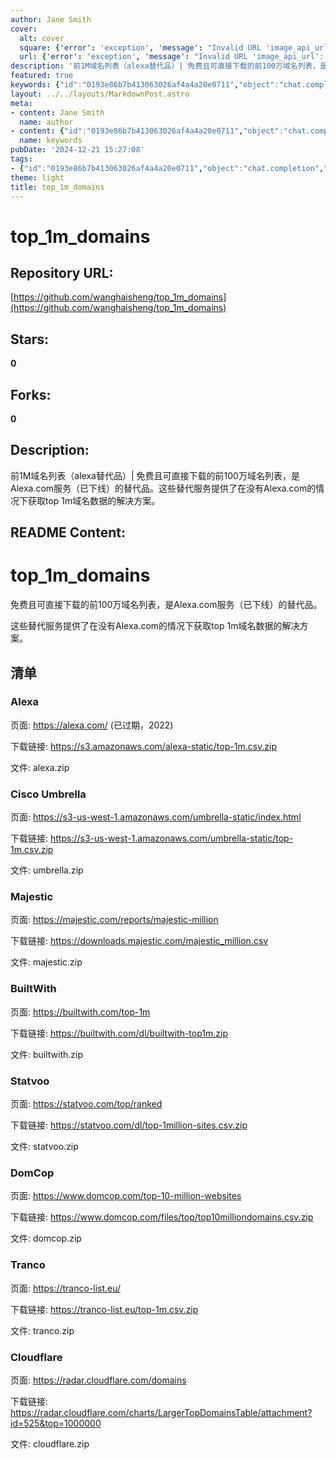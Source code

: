 ```yaml
---
author: Jane Smith
cover:
  alt: cover
  square: {'error': 'exception', 'message': "Invalid URL 'image_api_url': No scheme supplied. Perhaps you meant https://image_api_url?"}
  url: {'error': 'exception', 'message': "Invalid URL 'image_api_url': No scheme supplied. Perhaps you meant https://image_api_url?"}
description: '前1M域名列表（alexa替代品）| 免费且可直接下载的前100万域名列表，是Alexa.com服务（已下线）的替代品。这些替代服务提供了在没有Alexa.com的情况下获取top 1m域名数据的解决方案。'
featured: true
keywords: {"id":"0193e86b7b413063026af4a4a20e0711","object":"chat.completion","created":1734771178,"model":"Qwen/Qwen2.5-7B-Instruct","choices":[{"index":0,"message":{"role":"assistant","content":"基于给出的文本内容，可以提取以下关键词和标签：\n\n### 关键词\n- top_1m_domains\n- 前1M域名列表\n- Alexa\n- 替代品\n- 免费\n- 下载\n- 链接\n- 域名数据\n- 替代服务\n- 报告\n- 英文官网\n- 数据文件\n\n### 标签\n- # top_1_m_dns\n- Alexa 替代品\n- 域名数据\n- 下载资源\n- 数据来源\n- 域名清单\n- 免费下载\n- 域名排名"},"finish_reason":"stop"}],"usage":{"prompt_tokens":528,"completion_tokens":141,"total_tokens":669},"system_fingerprint":""}
layout: ../../layouts/MarkdownPost.astro
meta:
- content: Jane Smith
  name: author
- content: {"id":"0193e86b7b413063026af4a4a20e0711","object":"chat.completion","created":1734771178,"model":"Qwen/Qwen2.5-7B-Instruct","choices":[{"index":0,"message":{"role":"assistant","content":"基于给出的文本内容，可以提取以下关键词和标签：\n\n### 关键词\n- top_1m_domains\n- 前1M域名列表\n- Alexa\n- 替代品\n- 免费\n- 下载\n- 链接\n- 域名数据\n- 替代服务\n- 报告\n- 英文官网\n- 数据文件\n\n### 标签\n- # top_1_m_dns\n- Alexa 替代品\n- 域名数据\n- 下载资源\n- 数据来源\n- 域名清单\n- 免费下载\n- 域名排名"},"finish_reason":"stop"}],"usage":{"prompt_tokens":528,"completion_tokens":141,"total_tokens":669},"system_fingerprint":""}
  name: keywords
pubDate: '2024-12-21 15:27:08'
tags:
- {"id":"0193e86b7b413063026af4a4a20e0711","object":"chat.completion","created":1734771178,"model":"Qwen/Qwen2.5-7B-Instruct","choices":[{"index":0,"message":{"role":"assistant","content":"基于给出的文本内容，可以提取以下关键词和标签：\n\n### 关键词\n- top_1m_domains\n- 前1M域名列表\n- Alexa\n- 替代品\n- 免费\n- 下载\n- 链接\n- 域名数据\n- 替代服务\n- 报告\n- 英文官网\n- 数据文件\n\n### 标签\n- # top_1_m_dns\n- Alexa 替代品\n- 域名数据\n- 下载资源\n- 数据来源\n- 域名清单\n- 免费下载\n- 域名排名"},"finish_reason":"stop"}],"usage":{"prompt_tokens":528,"completion_tokens":141,"total_tokens":669},"system_fingerprint":""}
theme: light
title: top_1m_domains
---
```


# top_1m_domains

## Repository URL: 
[https://github.com/wanghaisheng/top_1m_domains](https://github.com/wanghaisheng/top_1m_domains)

## Stars: 
**0**

## Forks: 
**0**

## Description: 
前1M域名列表（alexa替代品）| 免费且可直接下载的前100万域名列表，是Alexa.com服务（已下线）的替代品。这些替代服务提供了在没有Alexa.com的情况下获取top 1m域名数据的解决方案。

## README Content: 
# top_1m_domains

免费且可直接下载的前100万域名列表，是Alexa.com服务（已下线）的替代品。 

这些替代服务提供了在没有Alexa.com的情况下获取top 1m域名数据的解决方案。 

## 清单

### Alexa

页面: https://alexa.com/ (已过期，2022)

下载链接: https://s3.amazonaws.com/alexa-static/top-1m.csv.zip

文件: alexa.zip

### Cisco Umbrella

页面: https://s3-us-west-1.amazonaws.com/umbrella-static/index.html

下载链接: https://s3-us-west-1.amazonaws.com/umbrella-static/top-1m.csv.zip

文件: umbrella.zip

### Majestic

页面: https://majestic.com/reports/majestic-million

下载链接: https://downloads.majestic.com/majestic_million.csv

文件: majestic.zip

### BuiltWith

页面: https://builtwith.com/top-1m

下载链接: https://builtwith.com/dl/builtwith-top1m.zip

文件: builtwith.zip

### Statvoo

页面: https://statvoo.com/top/ranked

下载链接: https://statvoo.com/dl/top-1million-sites.csv.zip

文件: statvoo.zip

### DomCop

页面: https://www.domcop.com/top-10-million-websites

下载链接: https://www.domcop.com/files/top/top10milliondomains.csv.zip

文件: domcop.zip

### Tranco

页面: https://tranco-list.eu/

下载链接: https://tranco-list.eu/top-1m.csv.zip

文件: tranco.zip

### Cloudflare

页面: https://radar.cloudflare.com/domains

下载链接: https://radar.cloudflare.com/charts/LargerTopDomainsTable/attachment?id=525&top=1000000

文件: cloudflare.zip

